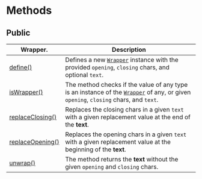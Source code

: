 # Methods

## Public

| Wrapper.                              | Description                                                                                                                                                 |
| ------------------------------------- | ----------------------------------------------------------------------------------------------------------------------------------------------------------- |
| [define()](define.md)                 | Defines a new [`Wrapper`](../../description.md) instance with the provided `opening`, `closing` chars, and optional `text`.                                 |
| [isWrapper()](iswrapper.md)           | The method checks if the value of any type is an instance of the [`Wrapper`](../../description.md) of any, or given `opening`, `closing` chars, and `text`. |
| [replaceClosing()](replaceclosing.md) | Replaces the closing chars in a given `text` with a given replacement value at the end of the **text**.                                                     |
| [replaceOpening()](replaceopening.md) | Replaces the opening chars in a given `text` with a given replacement value at the beginning of the **text**.                                               |
| [unwrap()](unwrap.md)                 | The method returns the **text** without the given `opening` and `closing` chars.                                                                            |
